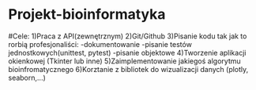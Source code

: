# Projekt-bioinformatyka

#Cele:
1)Praca z API(zewnętrznym)
2)Git/Github
3)Pisanie kodu tak jak to rorbią profesjonaliści:
  -dokumentowanie
  -pisanie testów jednostkowych(unittest, pytest)
  -pisanie objektowe
4)Tworzenie aplikacji okienkowej (Tkinter lub inne)
5)Zaimplementowanie jakiegoś algorytmu bioinfromatycznego 
6)Korztanie z bibliotek do wizualizacji danych (plotly, seaborn,...)
